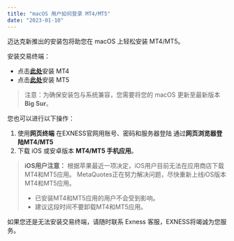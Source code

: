```yaml
---
title: "macOS 用户如何登录 MT4/MT5"
date: "2023-01-10"
---
```


迈达克新推出的安装包将助您在 macOS 上轻松安装 MT4/MT5。

安装交易终端：

- 点击[**此处**](https://download.metatrader.com/cdn/web/exness.technologies.ltd/mt4/exness4setup.exe)安装 MT4
- 点击[**此处**](https://download.metatrader.com/cdn/web/exness.technologies.ltd/mt5/exness5setup.exe)安装 MT5

> 注意：为确保安装包与系统兼容，您需要将您的 macOS 更新至最新版本 **Big Sur**。

您也可以进行以下操作：

1. 使用**网页终端** 在EXNESS官网用账号、密码和服务器登陆 通过**网页浏览器登陆MT4/MT5**
2. 下载 iOS 或安卓版本 **MT4/MT5 手机应用**。

> **iOS用户注意：**
> 根据苹果最近一项决定，iOS用户目前无法在应用商店下载MT4和MT5应用。 MetaQuotes正在努力解决问题，尽快重新上线iOS版本MT4和MT5应用。
> - 已安装MT4和MT5应用的用户不会受到影响。
> - 建议这段时间不要卸载MT4和MT5应用。

如果您还是无法安装交易终端，请随时联系 Exness 客服，EXNESS将竭诚为您服务。
